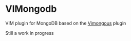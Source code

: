 VIMongodb
=========

VIM plugin for MongoDB based on the [Vimongous](https://github.com/robu3/vimongous) plugin

Still a work in progress
